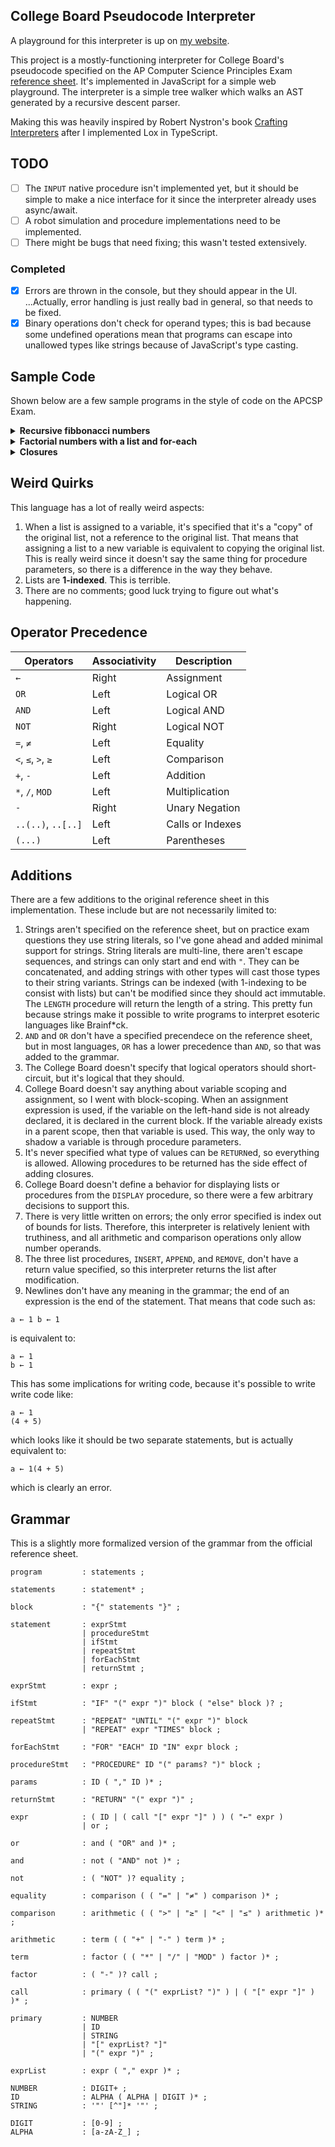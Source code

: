 ## College Board Pseudocode Interpreter

A playground for this interpreter is up on [my website](https://board.dan.onl).

This project is a mostly-functioning interpreter for College Board's pseudocode specified on the AP Computer Science Principles Exam [reference sheet](https://apcentral.collegeboard.org/pdf/ap-computer-science-principles-exam-reference-sheet.pdf). It's implemented in JavaScript for a simple web playground. The interpreter is a simple tree walker which walks an AST generated by a recursive descent parser.

Making this was heavily inspired by Robert Nystron's book [Crafting Interpreters](https://craftinginterpreters.com/) after I implemented Lox in TypeScript.

## TODO

-   [ ] The `INPUT` native procedure isn't implemented yet, but it should be simple to make a nice interface for it since the interpreter already uses async/await.
-   [ ] A robot simulation and procedure implementations need to be implemented.
-   [ ] There might be bugs that need fixing; this wasn't tested extensively.

### Completed

-   [x] Errors are thrown in the console, but they should appear in the UI. ...Actually, error handling is just really bad in general, so that needs to be fixed.
-   [x] Binary operations don't check for operand types; this is bad because some undefined operations mean that programs can escape into unallowed types like strings because of JavaScript's type casting.

## Sample Code

Shown below are a few sample programs in the style of code on the APCSP Exam.

<details>
<summary><strong>Recursive fibbonacci numbers</strong></summary>

```
PROCEDURE Fibonacci (n)
{
  IF (n ≤ 1)
  {
    RETURN (n)
  }
  RETURN (Fibonacci (n - 1) + Fibonacci (n - 2))
}

i ← 1
REPEAT 10 TIMES
{
  DISPLAY (Fibonacci (i))
  i ← i + 1
}
```

</details>

<details>
<summary><strong>Factorial numbers with a list and for-each</strong></summary>

```
list ← [1, 1]

REPEAT 10 TIMES
{
  length ← LENGTH (list)
  next ← list[length] * length
  APPEND (list, next)
}

FOR EACH number IN list
{
  DISPLAY (number)
}
```

</details>

<details>
<summary><strong>Closures</strong></summary>

```
PROCEDURE Add (x)
{
  PROCEDURE AddX (y)
  {
    RETURN (x + y)
  }
  RETURN (AddX)
}

Add5 ← Add (5)

DISPLAY (Add5 (10))
```

</details>

## Weird Quirks

This language has a lot of really weird aspects:

1. When a list is assigned to a variable, it's specified that it's a "copy" of the original list, not a reference to the original list. That means that assigning a list to a new variable is equivalent to copying the original list. This is really weird since it doesn't say the same thing for procedure parameters, so there is a difference in the way they behave.
2. Lists are **1-indexed**. This is terrible.
3. There are no comments; good luck trying to figure out what's happening.

## Operator Precedence

| Operators          | Associativity | Description      |
| ------------------ | ------------- | ---------------- |
| `←`                | Right         | Assignment       |
| `OR`               | Left          | Logical OR       |
| `AND`              | Left          | Logical AND      |
| `NOT`              | Right         | Logical NOT      |
| `=`, `≠`           | Left          | Equality         |
| `<`, `≤`, `>`, `≥` | Left          | Comparison       |
| `+`, `-`           | Left          | Addition         |
| `*`, `/`, `MOD`    | Left          | Multiplication   |
| `-`                | Right         | Unary Negation   |
| `..(..)`, `..[..]` | Left          | Calls or Indexes |
| `(...)`            | Left          | Parentheses      |

## Additions

There are a few additions to the original reference sheet in this implementation. These include but are not necessarily limited to:

1. Strings aren't specified on the reference sheet, but on practice exam questions they use string literals, so I've gone ahead and added minimal support for strings. String literals are multi-line, there aren't escape sequences, and strings can only start and end with `"`. They can be concatenated, and adding strings with other types will cast those types to their string variants. Strings can be indexed (with 1-indexing to be consist with lists) but can't be modified since they should act immutable. The `LENGTH` procedure will return the length of a string. This pretty fun because strings make it possible to write programs to interpret esoteric languages like Brainf\*ck.
2. `AND` and `OR` don't have a specified precendece on the reference sheet, but in most languages, `OR` has a lower precedence than `AND`, so that was added to the grammar.
3. The College Board doesn't specify that logical operators should short-circuit, but it's logical that they should.
4. College Board doesn't say anything about variable scoping and assignment, so I went with block-scoping. When an assignment expression is used, if the variable on the left-hand side is not already declared, it is declared in the current block. If the variable already exists in a parent scope, then that variable is used. This way, the only way to shadow a variable is through procedure parameters.
5. It's never specified what type of values can be `RETURN`ed, so everything is allowed. Allowing procedures to be returned has the side effect of adding closures.
6. College Board doesn't define a behavior for displaying lists or procedures from the `DISPLAY` procedure, so there were a few arbitrary decisions to support this.
7. There is very little written on errors; the only error specified is index out of bounds for lists. Therefore, this interpreter is relatively lenient with truthiness, and all arithmetic and comparison operations only allow number operands.
8. The three list procedures, `INSERT`, `APPEND`, and `REMOVE`, don't have a return value specified, so this interpreter returns the list after modification.
9. Newlines don't have any meaning in the grammar; the end of an expression is the end of the statement. That means that code such as:

```
a ← 1 b ← 1
```

is equivalent to:

```
a ← 1
b ← 1
```

This has some implications for writing code, because it's possible to write write code like:

```
a ← 1
(4 + 5)
```

which looks like it should be two separate statements, but is actually equivalent to:

```
a ← 1(4 + 5)
```

which is clearly an error.

## Grammar

This is a slightly more formalized version of the grammar from the official reference sheet.

```
program         : statements ;

statements      : statement* ;

block           : "{" statements "}" ;

statement       : exprStmt
                | procedureStmt
                | ifStmt
                | repeatStmt
                | forEachStmt
                | returnStmt ;

exprStmt        : expr ;

ifStmt          : "IF" "(" expr ")" block ( "else" block )? ;

repeatStmt      : "REPEAT" "UNTIL" "(" expr ")" block
                | "REPEAT" expr "TIMES" block ;

forEachStmt     : "FOR" "EACH" ID "IN" expr block ;

procedureStmt   : "PROCEDURE" ID "(" params? ")" block ;

params          : ID ( "," ID )* ;

returnStmt      : "RETURN" "(" expr ")" ;

expr            : ( ID | ( call "[" expr "]" ) ) ( "←" expr )
                | or ;

or              : and ( "OR" and )* ;

and             : not ( "AND" not )* ;

not             : ( "NOT" )? equality ;

equality        : comparison ( ( "=" | "≠" ) comparison )* ;

comparison      : arithmetic ( ( ">" | "≥" | "<" | "≤" ) arithmetic )* ;

arithmetic      : term ( ( "+" | "-" ) term )* ;

term            : factor ( ( "*" | "/" | "MOD" ) factor )* ;

factor          : ( "-" )? call ;

call            : primary ( ( "(" exprList? ")" ) | ( "[" expr "]" ) )* ;

primary         : NUMBER
                | ID
                | STRING
                | "[" exprList? "]"
                | "(" expr ")" ;

exprList        : expr ( "," expr )* ;

NUMBER          : DIGIT+ ;
ID              : ALPHA ( ALPHA | DIGIT )* ;
STRING          : '"' [^"]* '"' ;

DIGIT           : [0-9] ;
ALPHA           : [a-zA-Z_] ;
```
